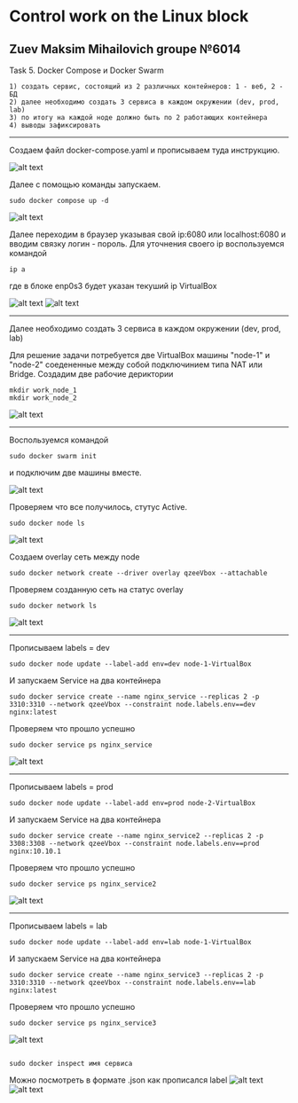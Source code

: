 # Control work on the Linux block
## Zuev Maksim Mihailovich groupe №6014
Task 5. Docker Compose и Docker Swarm
```Задание 1:
1) создать сервис, состоящий из 2 различных контейнеров: 1 - веб, 2 - БД
2) далее необходимо создать 3 сервиса в каждом окружении (dev, prod, lab)
3) по итогу на каждой ноде должно быть по 2 работающих контейнера
4) выводы зафиксировать 
```
***
Создаем файл docker-compose.yaml и прописываем туда инструкцию. 

![alt text](Screenshot/2.png)

Далее с помощью команды запускаем.

```
sudo docker compose up -d
```
![alt text](Screenshot/1.png)

Далее переходим в браузер указывая свой ip:6080 или localhost:6080 и вводим связку логин - пороль.
Для уточнения своего ip воспользуемся командой 

```
ip a
```
где в блоке enp0s3 будет указан текуший ip VirtualBox

![alt text](Screenshot/3.png)
![alt text](Screenshot/4.png)
***

Далее необходимо создать 3 сервиса в каждом окружении (dev, prod, lab)

Для решение задачи потребуется две VirtualBox машины "node-1" и "node-2" соедененные между собой подключинием типа NAT или Bridge. 
Создадим две рабочие дериктории 

```
mkdir work_node_1
mkdir work_node_2
```

![alt text](Screenshot/5.png)
***
Воспользуемся командой

```
sudo docker swarm init
```
и подключим две машины вместе.

![alt text](Screenshot/6.png)

Проверяем что все получилось, стутус Active.

```
sudo docker node ls
```
![alt text](Screenshot/7.png)

Cоздаем overlay сеть между node

```
sudo docker network create --driver overlay qzeeVbox --attachable
```

Проверяем созданную сеть на статус overlay

```
sudo docker network ls
```

![alt text](Screenshot/8.png)
***

Прописываем labels = dev

``` 
sudo docker node update --label-add env=dev node-1-VirtualBox
```

И запускаем Service на два контейнера

```
sudo docker service create --name nginx_service --replicas 2 -p 3310:3310 --network qzeeVbox --constraint node.labels.env==dev nginx:latest
```

Проверяем что прошло успешно

```
sudo docker service ps nginx_service
```

![alt text](Screenshot/16.png)
***

Прописываем labels = prod

```
sudo docker node update --label-add env=prod node-2-VirtualBox
```

И запускаем Service на два контейнера

```
sudo docker service create --name nginx_service2 --replicas 2 -p 3308:3308 --network qzeeVbox --constraint node.labels.env==prod nginx:10.10.1
```

Проверяем что прошло успешно

```
sudo docker service ps nginx_service2
```

![alt text](Screenshot/17.png)
***

Прописываем labels = lab

```
sudo docker node update --label-add env=lab node-1-VirtualBox
```

И запускаем Service на два контейнера

```
sudo docker service create --name nginx_service3 --replicas 2 -p 3310:3310 --network qzeeVbox --constraint node.labels.env==lab nginx:latest
```

Проверяем что прошло успешно

```
sudo docker service ps nginx_service3
```

![alt text](Screenshot/15.png)
```

sudo docker inspect имя сервиса 
```

Можно посмотреть в формате .json как прописался label 
![alt text](Screenshot/12.png)
![alt text](Screenshot/13.png)